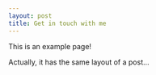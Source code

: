 ```yaml
---
layout: post
title: Get in touch with me
---
```


This is an example page!

Actually, it has the same layout of a post...